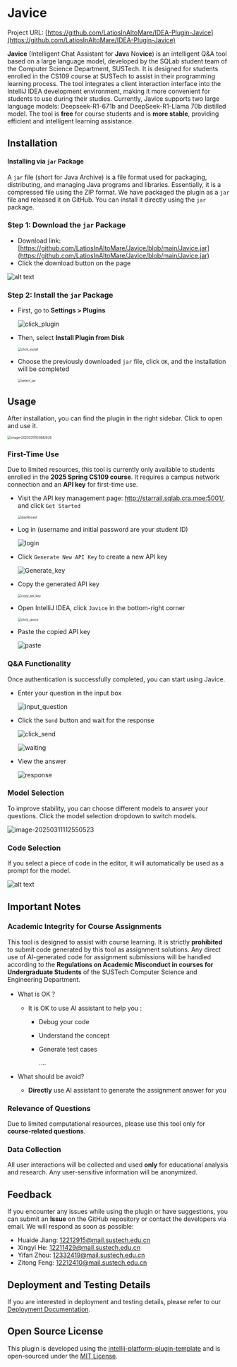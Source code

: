 # Javice

Project URL: [https://github.com/LatiosInAltoMare/IDEA-Plugin-Javice](https://github.com/LatiosInAltoMare/IDEA-Plugin-Javice)

<!-- Plugin description -->
**Javice** (Intelligent Chat Assistant for **Jav**a No**vice**) is an intelligent Q&A tool based on a large language model, developed by the SQLab student team of the Computer Science Department, SUSTech. It is designed for students enrolled in the CS109 course at SUSTech to assist in their programming learning process. The tool integrates a client interaction interface into the IntelliJ IDEA development environment, making it more convenient for students to use during their studies. Currently, Javice supports two large language models: Deepseek-R1-671b and DeepSeek-R1-Llama 70b distilled model. The tool is **free** for course students and is **more stable**, providing efficient and intelligent learning assistance.
<!-- Plugin description end -->

## Installation

#### Installing via `jar` Package

A `jar` file (short for Java Archive) is a file format used for packaging, distributing, and managing Java programs and libraries. Essentially, it is a compressed file using the ZIP format. We have packaged the plugin as a `jar` file and released it on GitHub. You can install it directly using the `jar` package.

### Step 1: Download the `jar` Package

- Download link: [https://github.com/LatiosInAltoMare/Javice/blob/main/Javice.jar](https://github.com/LatiosInAltoMare/Javice/blob/main/Javice.jar)
- Click the download button on the page

![alt text](./pictures/E0E79EEF4C57A4E22C1962EB1D3A5BC1.png)

### Step 2: Install the `jar` Package

- First, go to **Settings > Plugins**

  ![click_plugin](./pictures/click_plugin.png)

- Then, select **Install Plugin from Disk**

  <img src="./pictures/click_install.png" alt="click_install" style="zoom:50%;" />

- Choose the previously downloaded `jar` file, click `OK`, and the installation will be completed

  <img src="./pictures/select_jar.png" alt="select_jar" style="zoom:50%;" />

## Usage

After installation, you can find the plugin in the right sidebar. Click to open and use it.

<img src="./pictures/main_sidebar.png" alt="image-20250311103842626" style="zoom:50%;" />

### First-Time Use

Due to limited resources, this tool is currently only available to students enrolled in the **2025 Spring CS109 course**. It requires a campus network connection and an **API key** for first-time use.

- Visit the API key management page: http://starrail.sqlab.cra.moe:5001/, and click `Get Started`

  <img src="./pictures/dashboard.png" alt="dashboard" style="zoom:50%;" />

- Log in (username and initial password are your student ID)

  ![login](./pictures/login.png)

- Click `Generate New API Key` to create a new API key

  ![Generate_key](./pictures/Generate_key.png)

- Copy the generated API key

  <img src="./pictures/copy_api_key.png" alt="copy_api_key" style="zoom:50%;" />

- Open IntelliJ IDEA, click `Javice` in the bottom-right corner

  <img src="./pictures/click_javice.png" alt="click_javice" style="zoom:50%;" />

- Paste the copied API key

  ![paste](./pictures/paste.png)

### Q&A Functionality

Once authentication is successfully completed, you can start using Javice.

- Enter your question in the input box

  ![input_question](./pictures/input_question.png)

- Click the `Send` button and wait for the response

  ![click_send](./pictures/click_send.png)

  ![waiting](./pictures/waiting.png)

- View the answer

  ![response](./pictures/response.png)

### Model Selection

To improve stability, you can choose different models to answer your questions. Click the model selection dropdown to switch models.

![image-20250311112550523](./pictures/model_select_new.png)

### Code Selection

If you select a piece of code in the editor, it will automatically be used as a prompt for the model.

![alt text](./pictures/image-4.png)

## Important Notes

### Academic Integrity for Course Assignments

This tool is designed to assist with course learning. It is strictly **prohibited** to submit code generated by this tool as assignment solutions. Any direct use of AI-generated code for assignment submissions will be handled according to the **Regulations on Academic Misconduct in courses for Undergraduate Students** of the SUSTech Computer Science and Engineering Department.

- What is OK？

  - It is OK to use AI assistant to help you :

    - Debug your code

    - Understand the concept

    - Generate test cases

      ....

- What should be avoid?

  - **Directly** use AI assistant to generate the assignment answer for you 

### Relevance of Questions

Due to limited computational resources, please use this tool only for **course-related questions**.

### Data Collection

All user interactions will be collected and used **only** for educational analysis and research. Any user-sensitive information will be anonymized.

## Feedback

If you encounter any issues while using the plugin or have suggestions, you can submit an **Issue** on the GitHub repository or contact the developers via email. We will respond as soon as possible:

- Huaide Jiang: 12212915@mail.sustech.edu.cn
- Xingyi He: 12211429@mail.sustech.edu.cn
- Yifan Zhou: 12332419@mail.sustech.edu.cn
- Zitong Feng: 12212410@mail.sustech.edu.cn

## Deployment and Testing Details

If you are interested in deployment and testing details, please refer to our [Deployment Documentation](https://github.com/LatiosInAltoMare/Javice/blob/main/deploy_scheme.md).

## Open Source License

This plugin is developed using the [intellij-platform-plugin-template](https://github.com/JetBrains/intellij-platform-plugin-template) and is open-sourced under the [MIT License](https://github.com/LatiosInAltoMare/Javice/blob/main/LICENSE).

